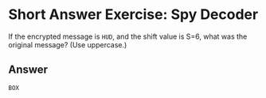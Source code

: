 # Short Answer Exercise: Spy Decoder
If the encrypted message is `HUD`, and the shift value is S=6, what was the original message? (Use uppercase.)
## Answer
    BOX
